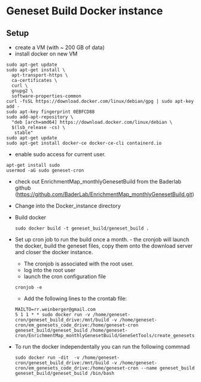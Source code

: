 # Geneset Build Docker instance

## Setup
 * create a VM (with ~ 200 GB of data)
 * install docker on new VM
 ```
 sudo apt-get update
 sudo apt-get install \
   apt-transport-https \
   ca-certificates \
   curl \
   gnupg2 \
   software-properties-common
 curl -fsSL https://download.docker.com/linux/debian/gpg | sudo apt-key add -
 sudo apt-key fingerprint 0EBFCD88
 sudo add-apt-repository \
   "deb [arch=amd64] https://download.docker.com/linux/debian \
   $(lsb_release -cs) \
    stable"
 sudo apt-get update
 sudo apt-get install docker-ce docker-ce-cli containerd.io
 ```
 * enable sudo access for current user.
 ```
 apt-get install sudo
 usermod -aG sudo geneset-cron
 ```
 * check out EnrichmentMap_monthlyGenesetBuild from the Baderlab github (https://github.com/BaderLab/EnrichmentMap_monthlyGenesetBuild.git)
 * Change into the Docker_instance directory
 * Build docker
   ```
   sudo docker build -t geneset_build/geneset_build .
   ```
   
 * Set up cron job to run the build once a month. - the cronjob will launch the docker, build the geneset files, copy them onto the download server and closer the docker instance.    
   * The cronjob is associated with the root user. 
   * log into the root user
   * launch the cron configuration file
   ```
   cronjob -e
   ```
   * Add the following lines to the crontab file:
   ```
   MAILTO=rr.weinberger@gmail.com
   5 1 1 * * sudo docker run -v /home/geneset-cron/geneset_build_drive:/mnt/build -v /home/geneset-cron/em_genesets_code_drive:/home/geneset-cron geneset_build/geneset_build /home/geneset-cron/EnrichmentMap_monthlyGenesetBuild/GeneSetTools/create_genesets_cronjob.sh  
   ```
 * To run the docker independentally you can run the following commnad
    ```
   sudo docker run -dit  -v /home/geneset-cron/geneset_build_drive:/mnt/build -v /home/geneset-cron/em_genesets_code_drive:/home/geneset-cron --name geneset_build geneset_build/geneset_build /bin/bash 
   ```
